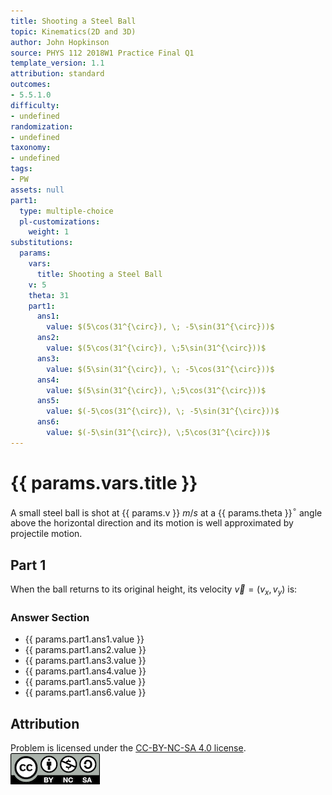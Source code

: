 ```yaml
---
title: Shooting a Steel Ball
topic: Kinematics(2D and 3D)
author: John Hopkinson
source: PHYS 112 2018W1 Practice Final Q1
template_version: 1.1
attribution: standard
outcomes:
- 5.5.1.0
difficulty:
- undefined
randomization:
- undefined
taxonomy:
- undefined
tags:
- PW
assets: null
part1:
  type: multiple-choice
  pl-customizations:
    weight: 1
substitutions:
  params:
    vars:
      title: Shooting a Steel Ball
    v: 5
    theta: 31
    part1:
      ans1:
        value: $(5\cos(31^{\circ}), \; -5\sin(31^{\circ}))$
      ans2:
        value: $(5\cos(31^{\circ}), \;5\sin(31^{\circ}))$
      ans3:
        value: $(5\sin(31^{\circ}), \; -5\cos(31^{\circ}))$
      ans4:
        value: $(5\sin(31^{\circ}), \;5\cos(31^{\circ}))$
      ans5:
        value: $(-5\cos(31^{\circ}), \; -5\sin(31^{\circ}))$
      ans6:
        value: $(-5\sin(31^{\circ}), \;5\cos(31^{\circ}))$
---
```

# {{ params.vars.title }}
A small steel ball is shot at {{ params.v }} $m/s$ at a {{ params.theta }}$^{\circ}$ angle above the horizontal direction and its motion is well approximated by projectile motion.

## Part 1

When the ball returns to its original height, its velocity $\overrightarrow{v} = (v_x, v_y)$ is:

### Answer Section

- {{ params.part1.ans1.value }}
- {{ params.part1.ans2.value }}
- {{ params.part1.ans3.value }}
- {{ params.part1.ans4.value }}
- {{ params.part1.ans5.value }}
- {{ params.part1.ans6.value }}

## Attribution

Problem is licensed under the [CC-BY-NC-SA 4.0 license](https://creativecommons.org/licenses/by-nc-sa/4.0/).<br> ![The Creative Commons 4.0 license requiring attribution-BY, non-commercial-NC, and share-alike-SA license.](https://raw.githubusercontent.com/firasm/bits/master/by-nc-sa.png)